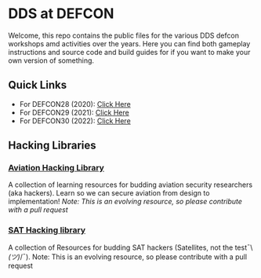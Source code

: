# DDS at DEFCON

Welcome, this repo contains the public files for the various DDS defcon workshops amd activities over the years.  Here you can find both gameplay instructions and source code and build guides for if you want to make your own version of something.  

## Quick Links

* For DEFCON28 (2020): [Click Here](./2020/README.md)
* For DEFCON29 (2021): [Click Here](./2021/README.md)
* For DEFCON30 (2022): [Click Here](./2022/README.md)

## Hacking Libraries

### [Aviation Hacking Library](https://github.com/deptofdefense/hack-aviation-library)
A collection of learning resources for budding aviation security researchers (aka hackers). Learn so we can secure aviation from design to implementation! *Note: This is an evolving resource, so please contribute with a pull request*

### [SAT Hacking library](https://github.com/deptofdefense/hack-a-sat-library)
A collection of Resources for budding SAT hackers (Satellites, not the test¯\\_(ツ)_/¯). Note: This is an evolving resource, so please contribute with a pull request
